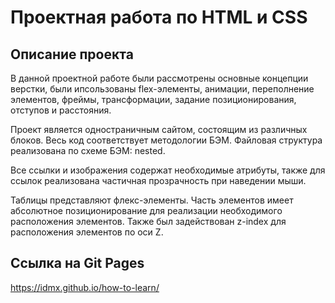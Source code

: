 # Проектная работа по HTML и CSS

## Описание проекта

В данной проектной работе были рассмотрены основные концепции верстки, были ипсользованы flex-элементы, анимации, переполнение элементов, фреймы, трансформации, задание позиционирования, отступов и расстояния. 

Проект является одностраничным сайтом, состоящим из различных блоков. Весь код соответствует методологии БЭМ. Файловая структура реализована по схеме БЭМ: nested.

Все ссылки и изображения содержат необходимые атрибуты, также для ссылок реализована частичная прозрачность при наведении мыши.

Таблицы представляют флекс-элементы. Часть элементов имеет абсолютное позиционирование для реализации необходимого расположения элементов. Также был задействован z-index для расположения элементов по оси Z.

## Ссылка на Git Pages

https://idmx.github.io/how-to-learn/
